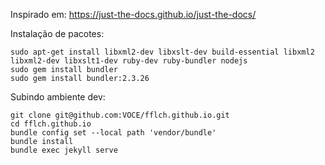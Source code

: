 Inspirado em: https://just-the-docs.github.io/just-the-docs/

Instalação de pacotes:

    sudo apt-get install libxml2-dev libxslt-dev build-essential libxml2 libxml2-dev libxslt1-dev ruby-dev ruby-bundler nodejs
    sudo gem install bundler
    sudo gem install bundler:2.3.26

Subindo ambiente dev:

    git clone git@github.com:VOCE/fflch.github.io.git
    cd fflch.github.io
    bundle config set --local path 'vendor/bundle'
    bundle install
    bundle exec jekyll serve


